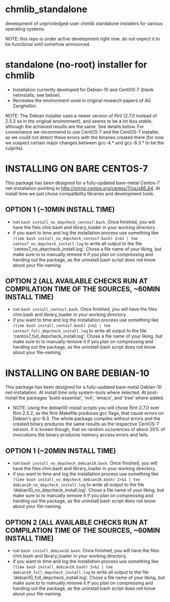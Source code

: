 # chmlib_standalone
development of unpriviledged-user chmlib standalone installers for various operating systems. 

NOTE: this repo is under active development right now. do not expect it to be functional until somehow announced.

# standalone (no-root) installer for chmlib

+ Installation currently developed for Debian-10 and CentOS-7 (blank netinstalls, see below).
+ Recreates the environment used in original research papers of AG Zanghellini.

NOTE: The Debian installer uses a newer version of flint (2.7.0 instead of 2.5.2 as in the original environment), and seems to be a lot less stable, although the achieved results are the same. See details below. For convenience we recommend to use CentOS-7 and the CentOS-7 installer, as we could not detect these errors with the binaries created there (for now we suspect certain major changes between gcc-4.* and gcc-8.3.* to be the culprits).

# INSTALLING ON BARE CENTOS-7
This package has been designed for a fully-updated bare-metal Centos-7 net-installation pointing to http://mirror.centos.org/centos/7/os/x86_64. At install time we just chose compatibility libraries and development tools.

## OPTION 1 (~10MIN INSTALL TIME)
  + run ```bash install_no_depcheck_centos7.bash```. Once finished, you will have the files chm.bash and library_loader in your working directory.
  + if you want to time and  log the installation process use something like ```(time bash install_no_depcheck_centos7.bash) 2>&1 | tee centos7_no_depcheck_install.log``` to write all output to the file 'centos7_no_depcheck_install.log'. Chose a file name of your liking, but make sure to to manually remove it if you plan on compressing and handing out the package, as the uninstall.bash script does  not know about your file-naming.

## OPTION 2 (ALL AVAILABLE CHECKS RUN AT COMPILATION TIME OF THE SOURCES, ~60MIN INSTALL TIME)
  + run ```bash install_centos7.bash```. Once finished, you will have the files chm.bash and library_loader in your working directory.
  + if you want to time and  log the installation process use something like ```(time bash install_centos7.bash) 2>&1 | tee centos7_full_depcheck_install.log``` to write all output to the file 'centos7_full_depcheck_install.log'. Chose a file name of your liking, but make sure to to manually remove it if you plan on compressing and handing out the package, as the uninstall.bash script does  not know about your file-naming.

# INSTALLING ON BARE DEBIAN-10
This package has been designed for a fully-updated bare-metal Debian-10 net-installation. At install time only system-tools where selected. At post-install the packages 'build-essential', 'm4', 'emacs', and 'tree' where added.
  + NOTE: Using the debian10-install scripts you will chose flint-2.7.0 over flint-2.5.2, as the flint-Makefile produces gcc flags, that cause errors on Debian's gcc-8.3. The whole package compiles without errors and the created binary produces the same results as the respective CentOS-7 version.  It is known though, that on random occurences of about 20% of invocations the binary produces memory access errors and fails.

## OPTION 1 (~20MIN INSTALL TIME)
  + run ```bash install_no_depcheck_debian10.bash```. Once finished, you will have the files chm.bash and library_loader in your working directory.
  + if you want to time and  log the installation process use something like ```(time bash install_no_depcheck_debian10.bash) 2>&1 | tee debian10_no_depcheck_install.log``` to write all output to the file 'debian10_no_depcheck_install.log'. Chose a file name of your liking, but make sure to to manually remove it if you plan on compressing and handing out the package, as the uninstall.bash script does  not know about your file-naming.

## OPTION 2 (ALL AVAILABLE CHECKS RUN AT COMPILATION TIME OF THE SOURCES, ~60MIN INSTALL TIME)
  + run ```bash install_debian10.bash```. Once finished, you will have the files chm.bash and library_loader in your working directory.
  + if you want to time and  log the installation process use something like ```(time bash install_debian10.bash) 2>&1 | tee debian10_full_depcheck_install.log``` to write all output to the file 'debian10_full_depcheck_install.log'. Chose a file name of your liking, but make sure to to manually remove it if you plan on compressing and handing out the package, as the uninstall.bash script does  not know about your file-naming.

